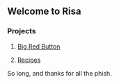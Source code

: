 ## Welcome to Risa

### Projects

1) [Big Red Button](http://www.risa.org.uk/BigRedButton)

2) [Recipes](http://www.risa.org.uk/Recipes)

So long, and thanks for all the phish.
